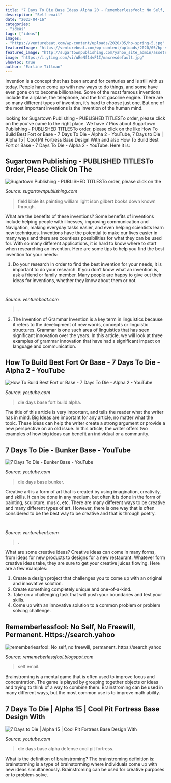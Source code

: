 ```yaml
---
title: "7 Days To Die Base Ideas Alpha 20 - Rememberlessfool: No Self, No Freewill, Permanent. Https://search.yahoo"
description: "Self email"
date: "2023-04-16"
categories:
- "ideas"
tags: ["ideas"]
images:
- "https://venturebeat.com/wp-content/uploads/2020/05/hp-spring-5.jpg"
featuredImage: "https://venturebeat.com/wp-content/uploads/2020/05/hp-spring-5.jpg"
featured_image: "http://sugartownpublishing.com/yahoo_site_admin/assets/images/Voices_from_the_Field_at_350_dpi.80123431_std.jpg"
image: "https://i.ytimg.com/vi/uEeNf14vF1I/maxresdefault.jpg"
ShowToc: true
author: "Earline Tillman"
---
```



Invention is a concept that has been around for centuries and is still with us today. People have come up with new ways to do things, and some have even gone on to become billionaires. Some of the most famous inventions include the airplane, the telephone, and the first gasoline engine. There are so many different types of invention, it’s hard to choose just one. But one of the most important inventions is the invention of the human mind.

	

		
looking for Sugartown Publishing - PUBLISHED TITLESTo order, please click on the you've came to the right place. We have 7 Pics about Sugartown Publishing - PUBLISHED TITLESTo order, please click on the like How To Build Best Fort or Base - 7 Days To Die - Alpha 2 - YouTube, 7 Days to Die | Alpha 15 | Cool Pit Fortress Base Design With and also How To Build Best Fort or Base - 7 Days To Die - Alpha 2 - YouTube. Here it is:
		
    
## Sugartown Publishing - PUBLISHED TITLESTo Order, Please Click On The

<img loading=lazy src="http://sugartownpublishing.com/yahoo_site_admin/assets/images/Voices_from_the_Field_at_350_dpi.80123431_std.jpg" onerror="this.onerror=null;this.src='https://tse3.mm.bing.net/th?id=OIP.fjDD9v3ye_t8jggkGVyhbgHaLH&amp;pid=15.1';" alt="Sugartown Publishing - PUBLISHED TITLESTo order, please click on the">

_Source: sugartownpublishing.com_

>field bible its painting william light isbn gilbert books down known through. 

	

What are the benefits of these inventions?
Some benefits of inventions include helping people with illnesses, improving communication and Navigation, making everyday tasks easier, and even helping scientists learn new techniques. Inventions have the potential to make our lives easier in many ways and there are countless possibilities for what they can be used for. With so many different applications, it is hard to know where to start when researching an invention. Here are some tips to help you find the best invention for your needs:
1) Do your research
In order to find the best invention for your needs, it is important to do your research. If you don’t know what an invention is, ask a friend or family member. Many people are happy to give out their ideas for inventions, whether they know about them or not.

    
## 

<img loading=lazy src="https://venturebeat.com/wp-content/uploads/2020/07/unity-transform-2020-labeling-comlexity.jpg" onerror="this.onerror=null;this.src='https://tse1.mm.bing.net/th?id=OIP.Muk9wk0wxlX4FOFIj9yonAHaEn&amp;pid=15.1';" alt="">

_Source: venturebeat.com_

>. 

	

3. The Invention of Grammar
Invention is a key term in linguistics because it refers to the development of new words, concepts or linguistic structures. Grammar is one such area of linguistics that has seen significant innovation over the years. In this article, we will look at three examples of grammar innovation that have had a significant impact on language and communication.

    
## How To Build Best Fort Or Base - 7 Days To Die - Alpha 2 - YouTube

<img loading=lazy src="http://i.ytimg.com/vi/0tWE5kGft0w/maxresdefault.jpg" onerror="this.onerror=null;this.src='https://tse1.mm.bing.net/th?id=OIP.b7tzUZdcVkfPLm9aya7N7QHaEK&amp;pid=15.1';" alt="How To Build Best Fort or Base - 7 Days To Die - Alpha 2 - YouTube">

_Source: youtube.com_

>die days base fort build alpha. 

	

The title of this article is very important, and tells the reader what the writer has in mind.
Big Ideas are important for any article, no matter what the topic. These ideas can help the writer create a strong argument or provide a new perspective on an old issue. In this article, the writer offers two examples of how big ideas can benefit an individual or a community.

    
## 7 Days To Die - Bunker Base - YouTube

<img loading=lazy src="http://i.ytimg.com/vi/_MILZsKvlnA/maxresdefault.jpg" onerror="this.onerror=null;this.src='https://tse4.mm.bing.net/th?id=OIP.geLgeweO5PtDElxHHRB2XAHaEK&amp;pid=15.1';" alt="7 Days To Die - Bunker Base - YouTube">

_Source: youtube.com_

>die days base bunker. 

	

Creative art is a form of art that is created by using imagination, creativity, and skills. It can be done in any medium, but often it is done in the form of painting, sculpture, music, etc. There are many different ways to be creative and many different types of art. However, there is one way that is often considered to be the best way to be creative and that is through poetry.

    
## 

<img loading=lazy src="https://venturebeat.com/wp-content/uploads/2020/05/hp-spring-5.jpg" onerror="this.onerror=null;this.src='https://tse2.mm.bing.net/th?id=OIP.fXSXyjRlr5jTrM8LdxvxWQHaFj&amp;pid=15.1';" alt="">

_Source: venturebeat.com_

>. 

	

What are some creative ideas?
Creative ideas can come in many forms, from ideas for new products to designs for a new restaurant. Whatever form creative ideas take, they are sure to get your creative juices flowing. Here are a few examples: 
1. Create a design project that challenges you to come up with an original and innovative solution.
2. Create something completely unique and one-of-a-kind.
3. Take on a challenging task that will push your boundaries and test your skills.
4. Come up with an innovative solution to a common problem or problem solving challenge.

    
## Rememberlessfool: No Self, No Freewill, Permanent. Https://search.yahoo

<img loading=lazy src="https://1.bp.blogspot.com/-l0p_V9Z8CzE/Xjn7550BatI/AAAAAAAAcVU/BBp3kzZrRRgihyT86q4-JLuC_Tg9Eu3rACLcBGAsYHQ/s1600/Untitled300.png" onerror="this.onerror=null;this.src='https://tse4.mm.bing.net/th?id=OIP.XmXTJHEBWLueNKoJ7ul5NQHaEK&amp;pid=15.1';" alt="rememberlessfool: No self, no freewill, permanent. https://search.yahoo">

_Source: rememeberlessfool.blogspot.com_

>self email. 

	

Brainstroming is a mental game that is often used to improve focus and concentration. The game is played by grouping together objects or ideas and trying to think of a way to combine them. Brainstroming can be used in many different ways, but the most common use is to improve math ability.

    
## 7 Days To Die | Alpha 15 | Cool Pit Fortress Base Design With

<img loading=lazy src="https://i.ytimg.com/vi/uEeNf14vF1I/maxresdefault.jpg" onerror="this.onerror=null;this.src='https://tse1.mm.bing.net/th?id=OIP.5kHp1s7OXwPh7zTodklykgHaEK&amp;pid=15.1';" alt="7 Days to Die | Alpha 15 | Cool Pit Fortress Base Design With">

_Source: youtube.com_

>die days base alpha defense cool pit fortress. 

	

What is the definition of brainstroming?
The brainstroming definition is:
brainstorming is a type of brainstorming where individuals come up with new ideas simultaneously. Brainstroming can be used for creative purposes or to problem-solve.

